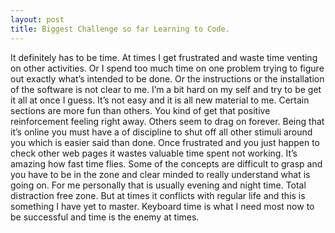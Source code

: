 ---layout: posttitle: Biggest Challenge so far Learning to Code.---It definitely has to be time. At times I get frustrated and waste time venting on other activities. Or I spend too much time on one problem trying to figure out exactly what’s intended to be done. Or the instructions or the installation of the software is not clear to me. I’m a bit hard on my self and try to be get it all at once I guess. It’s not easy and it is all new material to me. Certain sections are more fun than others. You kind of get that positive reinforcement feeling right away. Others seem to drag on forever. Being that it’s online you must have a of discipline to shut off all other stimuli around you which is easier said than done. Once frustrated and you just happen to check other web pages it wastes valuable time spent not working. It’s amazing how fast time flies. Some of the concepts are difficult to grasp and you have to be in the zone and clear minded to really understand what is going on. For me personally that is usually evening and night time. Total distraction free zone. But at times it conflicts with regular life and this is something I have yet to master. Keyboard time is what I need most now to be successful and time is the enemy at times. 